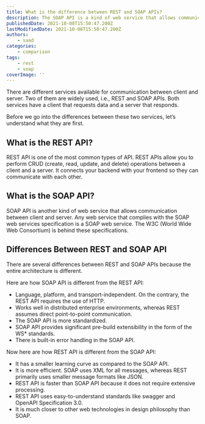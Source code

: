 ```yaml
---
title: What is the difference between REST and SOAP APIs?
description: The SOAP API is a kind of web service that allows communication between client and server. Let's take a look at what are the differences between REST and SOAP API in this piece.
publishedDate: 2021-10-08T15:50:47.200Z
lastModifiedDate: 2021-10-08T15:50:47.200Z
authors:
    - saad
categories:
    - comparison
tags:
    - rest
    - soap
coverImage: ''
---
```


There are different services available for communication between client and server. Two of them are widely used, i.e., REST and SOAP APIs. Both services have a client that requests data and a server that responds.

Before we go into the differences between these two services, let’s understand what they are first.

## What is the REST API?

REST API is one of the most common types of API. REST APIs allow you to perform CRUD (create, read, update, and delete) operations between a client and a server. It connects your backend with your frontend so they can communicate with each other.

## What is the SOAP API?

SOAP API is another kind of web service that allows communication between client and server. Any web service that complies with the SOAP web services specification is a SOAP web service. The W3C (World Wide Web Consortium) is behind these specifications.

## Differences Between REST and SOAP API

There are several differences between REST and SOAP APIs because the entire architecture is different.

Here are how SOAP API is different from the REST API:

-   Language, platform, and transport-independent. On the contrary, the REST API requires the use of HTTP.
-   Works well in distributed enterprise environments, whereas REST assumes direct point-to-point communication.
-   The SOAP API is more standardized.
-   SOAP API provides significant pre-build extensibility in the form of the WS\* standards.
-   There is built-in error handling in the SOAP API.

Now here are how REST API is different from the SOAP API:

-   It has a smaller learning curve as compared to the SOAP API.
-   It is more efficient. SOAP uses XML for all messages, whereas REST primarily uses smaller message formats like JSON.
-   REST API is faster than SOAP API because it does not require extensive processing.
-   REST API uses easy-to-understand standards like swagger and OpenAPI Specification 3.0.
-   It is much closer to other web technologies in design philosophy than SOAP.
